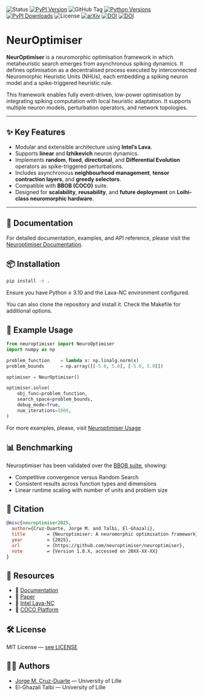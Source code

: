 ![Status](https://img.shields.io/badge/status-active-success)
[![PyPI Version](https://img.shields.io/pypi/v/neuroptimiser)](https://pypi.org/project/neuroptimiser/)
![GitHub Tag](https://img.shields.io/github/v/tag/neuroptimiser/neuroptimiser)
[![Python Versions](https://img.shields.io/pypi/pyversions/neuroptimiser.svg)](https://pypi.org/project/neuroptimiser/)
[![PyPI Downloads](https://img.shields.io/pypi/dm/neuroptimiser)](https://pypi.org/project/neuroptimiser/)
![License](https://img.shields.io/github/license/neuroptimiser/neuroptimiser)
[![arXiv](https://img.shields.io/badge/arXiv-2507.08320-b31b1b.svg)](https://arxiv.org/abs/2507.08320)
[![DOI](https://zenodo.org/badge/DOI/10.5281/zenodo.15592900.svg)](https://doi.org/10.5281/zenodo.15592900)
[![DOI](https://zenodo.org/badge/DOI/10.5281/zenodo.15858610.svg)](https://doi.org/10.5281/zenodo.15858610)

# NeurOptimiser

**NeurOptimiser** is a neuromorphic optimisation framework in which metaheuristic search emerges from asynchronous spiking dynamics. It defines optimisation as a decentralised process executed by interconnected Neuromorphic Heuristic Units (NHUs), each embedding a spiking neuron model and a spike-triggered heuristic rule.

This framework enables fully event-driven, low-power optimisation by integrating spiking computation with local heuristic adaptation. It supports multiple neuron models, perturbation operators, and network topologies.

---

## ✨ Key Features

- Modular and extensible architecture using **Intel’s Lava**.
- Supports **linear** and **Izhikevich** neuron dynamics.
- Implements **random**, **fixed**, **directional**, and **Differential Evolution** operators as spike-triggered perturbations.
- Includes asynchronous **neighbourhood management**, **tensor contraction layers**, and **greedy selectors**.
- Compatible with **BBOB (COCO)** suite.
- Designed for **scalability**, **reusability**, and **future deployment** on **Loihi-class neuromorphic hardware**.

---

## 📖 Documentation
For detailed documentation, examples, and API reference, please visit the [Neuroptimiser Documentation](https://neuroptimiser.github.io/).

## 📦 Installation

```bash
pip install -e .
```
Ensure you have Python ≥ 3.10 and the Lava-NC environment configured.

You can also clone the repository and install it. Check the Makefile for additional options.


## 🚀 Example Usage
```python
from neuroptimiser import NeuroOptimiser
import numpy as np

problem_function    = lambda x: np.linalg.norm(x)
problem_bounds      = np.array([[-5.0, 5.0], [-5.0, 5.0]])

optimiser = NeurOptimiser()

optimiser.solve(
    obj_func=problem_function,
    search_space=problem_bounds,
    debug_mode=True,
    num_iterations=1000,
)
```

For more examples, please, visit [Neuroptimiser Usage](https://neuroptimiser.github.io/usage.html)

## 📊 Benchmarking
Neuroptimiser has been validated over the [BBOB suite](https://github.com/numbbo/coco), showing:
* Competitive convergence versus Random Search
* Consistent results across function types and dimensions
* Linear runtime scaling with number of units and problem size

## 🔬 Citation
```bibtex
@misc{neuroptimiser2025,
  author={Cruz-Duarte, Jorge M. and Talbi, El-Ghazali},
  title        = {Neuroptimiser: A neuromorphic optimisation framework},
  year         = {2025},
  url          = {https://github.com/neuroptimiser/neuroptimiser},
  note         = {Version 1.0.X, accessed on 20XX-XX-XX}
}
```

## 🔗 Resources
* 📘 [Documentation](https://neuroptimiser.github.io)
* 📜 [Paper](https://doi.org/10.48550/arXiv.2507.08320)
* 🧠 [Intel Lava-NC](https://github.com/lava-nc/lava)
* 🧪 [COCO Platform](https://github.com/numbbo/coco)

## 🛠️ License
MIT License — [see LICENSE](LICENSE)

## 🧑‍💻 Authors
* [Jorge M. Cruz-Duarte](https://github.com/jcrvz) — University of Lille
* El-Ghazali Talbi — University of Lille